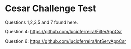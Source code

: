 # Cesar Challenge Test

Questions 1,2,3,5 and 7 found here.

Question 4:
https://github.com/lucioferreira/FilterAppCsr

Question 6:
https://github.com/lucioferreira/IntServAppCsr

